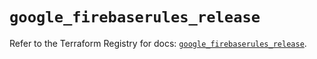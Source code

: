 # `google_firebaserules_release`

Refer to the Terraform Registry for docs: [`google_firebaserules_release`](https://registry.terraform.io/providers/hashicorp/google-beta/6.50.0/docs/resources/google_firebaserules_release).
